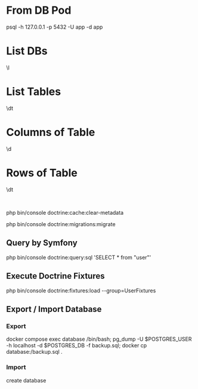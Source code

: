 
# From DB Pod
psql -h 127.0.0.1 -p 5432 -U app -d app


# List DBs
\l


# List Tables
\dt


# Columns of Table
\d <table>

# Rows of Table
\dt <table>


## 
php bin/console doctrine:cache:clear-metadata

php bin/console doctrine:migrations:migrate

## Query by Symfony
php bin/console doctrine:query:sql 'SELECT * from "user"'

## Execute Doctrine Fixtures
php bin/console doctrine:fixtures:load --group=UserFixtures




## Export / Import Database

### Export 
<!-- pg_dump -U $POSTGRES_USER -h $DATABASE_HOST -d $POSTGRES_DB -f backup.sql -->
docker compose exec database /bin/bash;
pg_dump -U $POSTGRES_USER -h localhost -d $POSTGRES_DB -f backup.sql;
docker cp database:/backup.sql .

### Import
create database